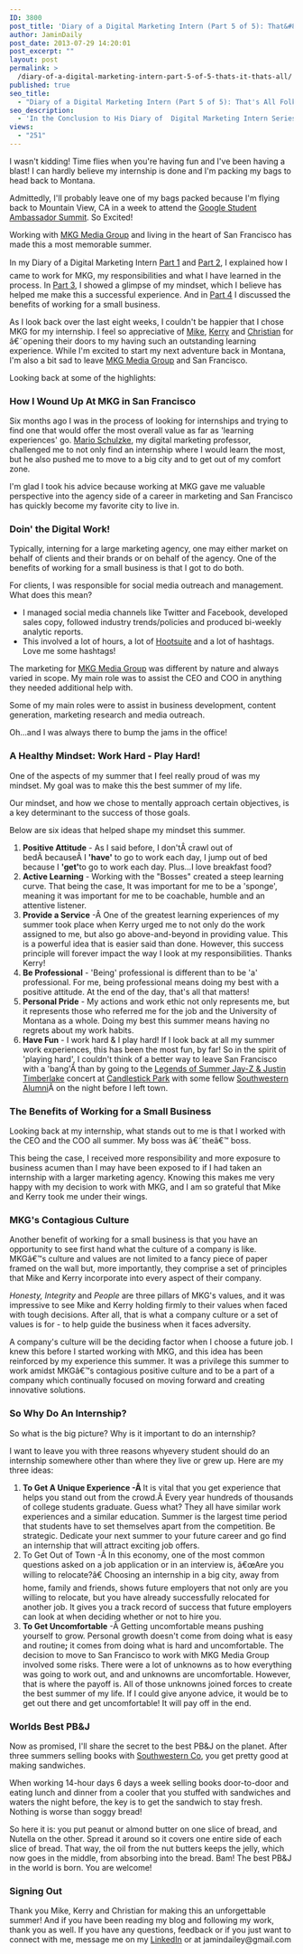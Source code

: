 ```yaml
---
ID: 3800
post_title: 'Diary of a Digital Marketing Intern (Part 5 of 5): That&#8217;s It, That&#8217;s All!'
author: JaminDaily
post_date: 2013-07-29 14:20:01
post_excerpt: ""
layout: post
permalink: >
  /diary-of-a-digital-marketing-intern-part-5-of-5-thats-it-thats-all/
published: true
seo_title:
  - "Diary of a Digital Marketing Intern (Part 5 of 5): That's All Folks!"
seo_description:
  - 'In the Conclusion to His Diary of  Digital Marketing Intern Series, Jamin Dailey Recaps His Summer Internship at MKG Media Group'
views:
  - "251"
---
```

<p>I wasn't kidding! Time flies when you're having fun and I've been having a blast! I can hardly believe my internship is done and I'm packing my bags to head back to Montana.</p>

<p>Admittedly, I'll probably leave one of my bags packed because I'm flying back to Mountain View, CA in a week to attend the <a href="https://www.youtube.com/watch?v=IVDS7Oa0TI4" target="_blank">Google Student Ambassador Summit</a>. So Excited!</p>

<p>Working with <a href="http://mkgmediagroup.com/" target="_blank">MKG Media Group</a> and living in the heart of San Francisco has made this a most memorable summer.</p>

<!--more-->

<p>In my Diary of a Digital Marketing Intern <a title="Diary of a Digital Marketing Intern: Part 1 of 5" href="http://mkgmediagroup.com/dairy-of-a-digital-marketing-intern-part-1-of-5/" target="_blank">Part 1</a> and <a title="Diary of a Digital Marketing Intern: Doinâ€™ Work!" href="http://mkgmediagroup.com/diary-of-a-digital-marketing-intern-doin-work/" target="_blank">Part 2</a>, I explained how I came to work for MKG, my responsibilities and what I have learned in the process. In <a title="Diary of a Digital Marketing Intern (Part 3 of 5): A Winning Mindset!" href="http://mkgmediagroup.com/diary-of-a-digital-marketing-intern-part-3-of-5-a-winning-mindset/" target="_blank">Part 3</a>, I showed a glimpse of my mindset, which I believe has helped me make this a successful experience. And in <a title="Diary of a Digital Marketing Intern (Part 4 of 5): The Benefits of Working for a Small Business" href="http://mkgmediagroup.com/diary-of-a-digital-marketing-intern-4-of-5-the-benefits-of-working-for-a-small-business/" target="_blank">Part 4</a> I discussed<b> </b>the benefits of working for a small business.</p>

<p>As I look back over the last eight weeks, I couldn't be happier that I chose MKG for my internship. I feel so appreciative of <a href="http://www.linkedin.com/in/mikekrass" target="_blank">Mike</a>, <a href="http://kerryguard.com/" target="_blank">Kerry</a> and <a href="http://www.christianbullock.net/" target="_blank">Christian</a> for â€˜opening their doors to my having such an outstanding learning experience. While I'm excited to start my next adventure back in Montana, I'm also a bit sad to leave <a href="http://mkgmediagroup.com/" target="_blank">MKG Media Group</a> and San Francisco.</p>

<p>Looking back at some of the highlights:</p>

<h3>How I Wound Up At MKG in San Francisco</h3>

<p>Six months ago I was in the process of looking for internships and trying to find one that would offer the most overall value as far as 'learning experiences' go. <a href="http://ideamensch.com/mario/" target="_blank">Mario Schulzke</a>, my digital marketing professor, challenged me to not only find an internship where I would learn the most, but he also pushed me to move to a big city and to get out of my comfort zone.</p>

<p>I'm glad I took his advice because working at MKG gave me valuable perspective into the agency side of a career in marketing and San Francisco has quickly become my favorite city to live in.</p>

<h3>Doin' the Digital Work!</h3>
<p>Typically, interning for a large marketing agency, one may either market on behalf of clients and their brands or on behalf of the agency. One of the benefits of working for a small business is that I got to do both.</p>

<p>For clients, I was responsible for social media outreach and management. What does this mean?</p>
<ul>
	<li>I managed social media channels like Twitter and Facebook, developed sales copy, followed industry trends/policies and produced bi-weekly analytic reports. </span></li>
	<li>This involved a lot of hours, a lot of <a href="https://hootsuite.com/" target="_blank">Hootsuite</a> and a lot of hashtags. Love me some hashtags!</li>
</ul>

<p>The marketing for <a href="http://mkgmediagroup.com/" target="_blank">MKG Media Group</a> was different by nature and always varied in scope. My main role was to assist the CEO and COO in anything they needed additional help with.</p>

<p>Some of my main roles were to assist in business development, content generation, marketing research and media outreach.</p>

<p>Oh...and I was always there to bump the jams in the office!</p>

<h3>A Healthy Mindset: Work Hard - Play Hard!</h3>

<p>One of the aspects of my summer that I feel really proud of was my mindset. My goal was to make this the best summer of my life.</p>

<p>Our mindset, and how we chose to mentally approach certain objectives, is a key determinant to the success of those goals.</p>

<p>Below are six ideas that helped shape my mindset this summer.</p>
<ol>
	<li><strong>Positive Attitude</strong> - As I said before, I don'tÂ crawl out of bedÂ becauseÂ I <strong>'have'</strong> to go to work each day, I jump out of bed because I <strong >'get'</strong>to go to work each day. Plus...I love breakfast food?</li>
	<li><strong>Active Learning</strong> - Working with the "Bosses" created a steep learning curve. That being the case, It was important for me to be a 'sponge', meaning it was important for me to be coachable, humble and an attentive listener.</li>
	<li><strong>Provide a Service</strong> -Â One of the greatest learning experiences of my summer took place when Kerry urged me to not only do the work assigned to me, but also go above-and-beyond in providing value. This is a powerful idea that is easier said than done. However, this success principle will forever impact the way I look at my responsibilities. Thanks Kerry!</li>
	<li><strong>Be Professional</strong> - 'Being' professional is different than to be 'a' professional. For me, being professional means doing my best with a positive attitude. At the end of the day, that's all that matters!</li>
	<li><strong>Personal Pride</strong> - My actions and work ethic not only represents me, but it represents those who referred me for the job and the University of Montana as a whole. Doing my best this summer means having no regrets about my work habits.</li>
	<li><strong>Have Fun</strong> - I work hard &amp; I play hard! If I look back at all my summer work experiences, this has been the most fun, by far! So in the spirit of 'playing hard', I couldn't think of a better way to leave San Francisco with a 'bang'Â than by going to the <a href="https://www.facebook.com/events/214486305358371/" target="_blank">Legends of Summer Jay-Z &amp; Justin Timberlake</a> concert at <a href="http://en.wikipedia.org/wiki/Candlestick_Park" target="_blank">Candlestick Park</a> with some fellow <a href="http://www.wesoldbooks.com/s/236/start.aspx" target="_blank">Southwestern Alumni</a>Â on the night before I left town.</li>
</ol>

<h3>The Benefits of Working for a Small Business</h3>

<p>Looking back at my internship, what stands out to me is that I worked with the CEO and the COO all summer. My boss was â€˜theâ€™ boss.</p>
<p>This being the case, I received more responsibility and more exposure to business acumen than I may have been exposed to if I had taken an internship with a larger marketing agency. Knowing this makes me very happy with my decision to work with MKG, and I am so grateful that Mike and Kerry took me under their wings.</p>

<h3>MKG's Contagious Culture</h3>

<p>Another benefit of working for a small business is that you have an opportunity to see first hand what the culture of a company is like. MKGâ€™s culture and values are not limited to a fancy piece of paper framed on the wall but, more importantly, they comprise a set of principles that Mike and Kerry incorporate into every aspect of their company.</p>

<p><i>Honesty, Integrity </i>and<i> People </i>are three pillars of MKG's values, and it was impressive to see Mike and Kerry holding firmly to their values when faced with tough decisions. After all, that is what a company culture or a<b> </b>set of values is for - to help guide the business when it faces<b> </b>adversity.</p>

<p>A company's culture will be the deciding factor when I choose a future job. I knew this before I started working with MKG, and this idea has been reinforced by my experience this summer. It was a privilege this summer to work amidst MKGâ€™s contagious positive culture and to be a part of a company which continually focused on moving forward and creating innovative solutions.</p>

<h3>So Why Do An Internship?</h3>

<p>So what is the big picture? Why is it important to do an internship?</p>

<p>I want to leave you with three reasons whyevery student should do an internship somewhere other than where they live or grew up. Here are my three ideas:</p>
<ol>
	<li><strong>To Get A Unique Experience -Â </strong>It is vital that you get experience that helps you stand out from the crowd.Â Every year hundreds of thousands of college students graduate. Guess what? They all have similar work experiences and a similar education. Summer is the largest time period that students have to set themselves apart from the competition. Be strategic. Dedicate your next summer to your future career and go find an internship that will attract exciting job offers.</li>
	<li><strong">To Get Out of Town</strong> -Â In this economy, one of the most common questions asked on a job application or in an interview is, â€œAre you willing to relocate?â€ Choosing an internship in a big city, away from home, family and friends, shows future employers that not only are you willing to relocate, but you have already successfully relocated for another job. It gives you a track record of success that future employers can look at when deciding whether or not to hire you.</li>
	<li><strong>To Get Uncomfortable</strong> -Â Getting uncomfortable means pushing yourself to grow. Personal growth doesn't come from doing what is easy and routine<b>;</b> it comes from doing what is hard and uncomfortable. The decision to move to San Francisco to work with MKG Media Group involved some risks. There were a lot of unknowns as to how everything was going to work out, and and unknowns are uncomfortable. However, that is where the payoff is. All of those unknowns joined forces to create the best summer of my life. If I could give anyone advice, it would be to get out there and get uncomfortable! It will pay off in the end.</li>
</ol>

<h3>Worlds Best PB&J</h3>
<p>Now as promised, I'll share the secret to the best PB&J on the planet. After three summers selling books with <a href="http://www.southwestern.com/" target="_blank">Southwestern Co</a>, you get pretty good at making sandwiches.</p>

<p>When working 14-hour days 6 days a week selling books door-to-door and eating lunch and dinner from a cooler that you stuffed with sandwiches and waters the night before, the key is to get the sandwich to stay fresh. Nothing is worse than soggy bread!</p>

<p>So here it is: you put peanut or almond butter on one slice of bread, and Nutella on the other. Spread it around so it covers one entire side of each slice of bread. That way, the oil from the nut butters keeps the jelly, which now goes in the middle, from absorbing into the bread. Bam! The best PB&J in the world is born. You are welcome!</p>

<h3>Signing Out</h3>
<p>Thank you Mike, Kerry and Christian for making this an unforgettable summer! And if you have been reading my blog and following my work, thank you as well. If you have any questions, feedback or if you just want to connect with me, message me on my <a href="http://www.linkedin.com/profile/view?id=80991800&amp;trk=nav_responsive_tab_profile" target="_blank">LinkedIn</a> or at jamindailey@gmail.com</p>